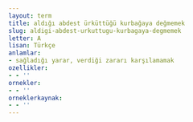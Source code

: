 ```yaml
---
layout: term
title: aldığı abdest ürküttüğü kurbağaya değmemek
slug: aldigi-abdest-urkuttugu-kurbagaya-degmemek
letter: A
lisan: Türkçe
anlamlar:
- sağladığı yarar, verdiği zararı karşılamamak
ozellikler:
- - ''
ornekler:
- - ''
orneklerkaynak:
- - ''
---
```


